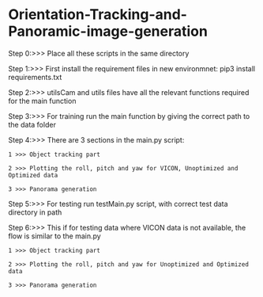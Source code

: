 # Orientation-Tracking-and-Panoramic-image-generation

Step 0:>>> Place all these scripts in the same directory

Step 1:>>> First install the requirement files in new environmnet: pip3 install requirements.txt

Step 2:>>> utilsCam and utils files have all the relevant functions required for the main function

Step 3:>>> For training run the main function by giving the correct path to the data folder

Step 4:>>> There are 3 sections in the main.py script:

	1 >>> Object tracking part

	2 >>> Plotting the roll, pitch and yaw for VICON, Unoptimized and Optimized data
	
	3 >>> Panorama generation
	
Step 5:>>> For testing run testMain.py script, with correct test data directory in path

Step 6:>>> This if for testing data where VICON data is not available, the flow is similar to the main.py
	
	1 >>> Object tracking part
	
	2 >>> Plotting the roll, pitch and yaw for Unoptimized and Optimized data
	
	3 >>> Panorama generation
 
